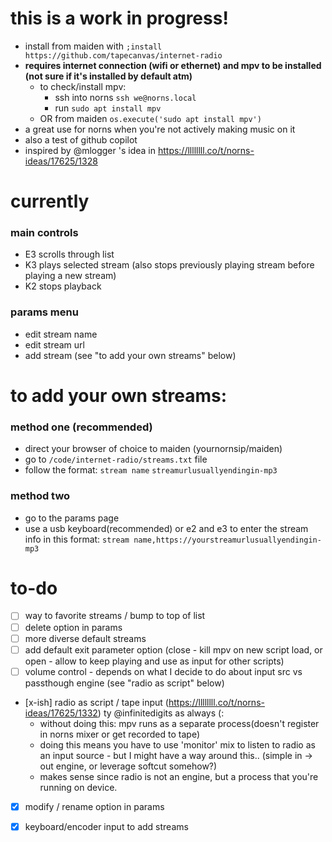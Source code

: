 # this is a work in progress!
- install from maiden with `;install https://github.com/tapecanvas/internet-radio`
- **requires internet connection (wifi or ethernet) and mpv to be installed (not sure if it's installed by default atm)**
    - to check/install mpv:         
        - ssh into norns `ssh we@norns.local`
        - run `sudo apt install mpv`
    - OR from maiden `os.execute('sudo apt install mpv')` 
- a great use for norns when you're not actively making music on it
- also a test of github copilot
- inspired by @mlogger 's idea in https://llllllll.co/t/norns-ideas/17625/1328

# currently
### main controls
- E3 scrolls through list
- K3 plays selected stream (also stops previously playing stream before playing a new stream)
- K2 stops playback
### params menu
- edit stream name
- edit stream url
- add stream (see "to add your own streams" below)

# to add your own streams:
### method one (recommended)
- direct your browser of choice to maiden (yournornsip/maiden)
- go to `/code/internet-radio/streams.txt` file
- follow the format:
`stream name`
`streamurlusuallyendingin-mp3`

### method two 
- go to the params page
- use a usb keyboard(recommended) or e2 and e3 to enter the stream info in this format:
`stream name,https://yourstreamurlusuallyendingin-mp3`

# to-do
- [ ] way to favorite streams / bump to top of list
- [ ] delete option in params
- [ ] more diverse default streams
- [ ] add default exit parameter option (close - kill mpv on new script load, or open - allow to keep playing and use as input for other scripts)
- [ ] volume control - depends on what I decide to do about input src vs passthough engine (see "radio as script" below)
- [x-ish] radio as script / tape input (https://llllllll.co/t/norns-ideas/17625/1332) ty @infinitedigits as always (:
    - without doing this: mpv runs as a separate process(doesn't register in norns mixer or get recorded to tape)
    - doing this means you have to use 'monitor' mix to listen to radio as an input source - but I might have a way around this.. (simple in -> out engine, or leverage softcut somehow?)
    - makes sense since radio is not an engine, but a process that you're running on device.  
- [x] modify / rename option in params
- [x] keyboard/encoder input to add streams

